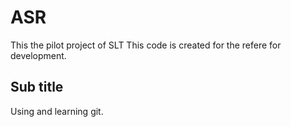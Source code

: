# ASR
This the pilot project of SLT
This code is created for the refere for development. 

## Sub title
Using and learning git.
